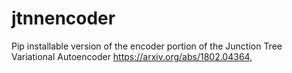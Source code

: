 # jtnnencoder
Pip installable version of the encoder portion of the Junction Tree Variational Autoencoder https://arxiv.org/abs/1802.04364,
